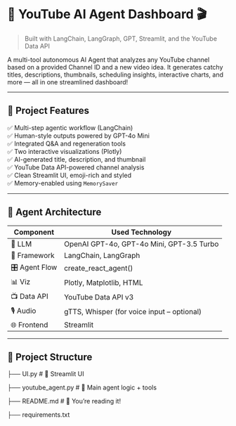 # 🤖 YouTube AI Agent Dashboard 🎬  
> Built with LangChain, LangGraph, GPT, Streamlit, and the YouTube Data API

A multi-tool autonomous AI Agent that analyzes any YouTube channel based on a provided Channel ID and a new video idea. It generates catchy titles, descriptions, thumbnails, scheduling insights, interactive charts, and more — all in one streamlined dashboard!

---

## 📌 Project Features

✅ Multi-step agentic workflow (LangChain)  
✅ Human-style outputs powered by GPT-4o Mini  
✅ Integrated Q&A and regeneration tools  
✅ Two interactive visualizations (Plotly)  
✅ AI-generated title, description, and thumbnail  
✅ YouTube Data API-powered channel analysis  
✅ Clean Streamlit UI, emoji-rich and styled  
✅ Memory-enabled using `MemorySaver`  

---

## 🔧 Agent Architecture

| Component     | Used Technology              |
|--------------|------------------------------|
| 🧠 LLM        | OpenAI GPT-4o, GPT-4o Mini, GPT-3.5 Turbo  |
| 🧰 Framework  | LangChain, LangGraph         |
| 🎛️ Agent Flow | create_react_agent()         |
| 📊 Viz        | Plotly, Matplotlib, HTML      |
| 📺 Data API   | YouTube Data API v3          |
| 🎙️ Audio      | gTTS, Whisper (for voice input – optional) |
| 🌐 Frontend   | Streamlit                    |

---

## 📂 Project Structure
├── UI.py # 🎨 Streamlit UI

├── youtube_agent.py # 🤖 Main agent logic + tools

├── README.md # 📘 You’re reading it!

├── requirements.txt
